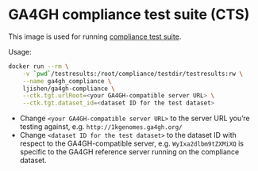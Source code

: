 # GA4GH compliance test suite (CTS)This image is used for running [compliance test suite](https://github.com/ga4gh/compliance/blob/master/docs/Quickstart.md#install--build-compliance-suite).Usage:```bashdocker run --rm \    -v `pwd`/testresults:/root/compliance/testdir/testresults:rw \    --name ga4gh_compliance \    ljishen/ga4gh-compliance \    --ctk.tgt.urlRoot=<your GA4GH-compatible server URL> \    --ctk.tgt.dataset_id=<dataset ID for the test dataset>```- Change `<your GA4GH-compatible server URL>` to the server URL you’re testing against, e.g. `http://1kgenomes.ga4gh.org/`- Change `<dataset ID for the test dataset>` to the dataset ID with respect to the GA4GH-compatible server, e.g. `WyIxa2dlbm9tZXMiXQ` is specific to the GA4GH reference server running on the compliance dataset.